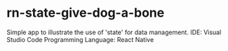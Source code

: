 # rn-state-give-dog-a-bone

Simple app to illustrate the use of 'state' for data management.
IDE: Visual Studio Code
Programming Language: React Native
